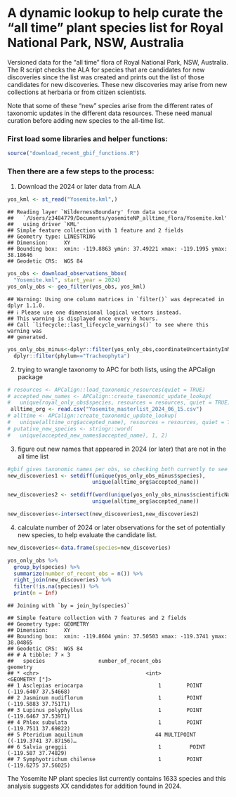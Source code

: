 
<!-- README.md is generated from README.Rmd. Please edit that file -->

# A dynamic lookup to help curate the “all time” plant species list for Royal National Park, NSW, Australia

Versioned data for the “all time” flora of Royal National Park, NSW,
Australia. The R script checks the ALA for species that are candidates
for new discoveries since the list was created and prints out the list
of those candidates for new discoveries. These new discoveries may arise
from new collections at herbaria or from citizen scientists.

Note that some of these “new” species arise from the different rates of
taxonomic updates in the different data resources. These need manual
curation before adding new species to the all-time list.

### First load some libraries and helper functions:

``` r
source("download_recent_gbif_functions.R")
```

### Then there are a few steps to the process:

1.  Download the 2024 or later data from ALA

``` r
yos_kml <- st_read("Yosemite.kml",)
```

    ## Reading layer `WildernessBoundary' from data source 
    ##   `/Users/z3484779/Documents/yosemiteNP_alltime_flora/Yosemite.kml' 
    ##   using driver `KML'
    ## Simple feature collection with 1 feature and 2 fields
    ## Geometry type: LINESTRING
    ## Dimension:     XY
    ## Bounding box:  xmin: -119.8863 ymin: 37.49221 xmax: -119.1995 ymax: 38.18646
    ## Geodetic CRS:  WGS 84

``` r
yos_obs <- download_observations_bbox(
  "Yosemite.kml", start_year = 2024)
yos_only_obs <- geo_filter(yos_obs, yos_kml)
```

    ## Warning: Using one column matrices in `filter()` was deprecated in dplyr 1.1.0.
    ## ℹ Please use one dimensional logical vectors instead.
    ## This warning is displayed once every 8 hours.
    ## Call `lifecycle::last_lifecycle_warnings()` to see where this warning was
    ## generated.

``` r
yos_only_obs_minus<-dplyr::filter(yos_only_obs,coordinateUncertaintyInMeters<5000)%>%
  dplyr::filter(phylum=="Tracheophyta")
```

2.  trying to wrangle taxonomy to APC for both lists, using the APCalign
    package

``` r
# resources <- APCalign::load_taxonomic_resources(quiet = TRUE)
# accepted_new_names <- APCalign::create_taxonomic_update_lookup(
#   unique(royal_only_obs$species, resources = resources, quiet = TRUE))
 alltime_org <- read.csv("Yosemite_masterlist_2024_06_15.csv")
# alltime <- APCalign::create_taxonomic_update_lookup(
#   unique(alltime_org$accepted_name), resources = resources, quiet = TRUE)
# putative_new_species <- stringr::word(
#   unique(accepted_new_names$accepted_name), 1, 2)
```

3.  figure out new names that appeared in 2024 (or later) that are not
    in the all time list

``` r
#gbif gives taxonomic names per obs, so checking both currently to see if either is on the all time list; this is a bit hacky but empirically seems to work better than using TNRS 
new_discoveries1 <- setdiff(unique(yos_only_obs_minus$species), 
                           unique(alltime_org$accepted_name))

new_discoveries2 <- setdiff(word(unique(yos_only_obs_minus$scientificName),1,2), 
                           unique(alltime_org$accepted_name))

new_discoveries<-intersect(new_discoveries1,new_discoveries2)
```

4.  calculate number of 2024 or later observations for the set of
    potentially new species, to help evaluate the candidate list.

``` r
new_discoveries<-data.frame(species=new_discoveries)

yos_only_obs %>% 
  group_by(species) %>% 
  summarize(number_of_recent_obs = n()) %>% 
  right_join(new_discoveries) %>% 
  filter(!is.na(species)) %>%
  print(n = Inf)
```

    ## Joining with `by = join_by(species)`

    ## Simple feature collection with 7 features and 2 fields
    ## Geometry type: GEOMETRY
    ## Dimension:     XY
    ## Bounding box:  xmin: -119.8604 ymin: 37.50503 xmax: -119.3741 ymax: 38.04865
    ## Geodetic CRS:  WGS 84
    ## # A tibble: 7 × 3
    ##   species                 number_of_recent_obs                          geometry
    ## * <chr>                                  <int>                    <GEOMETRY [°]>
    ## 1 Asclepias eriocarpa                        1        POINT (-119.6407 37.54668)
    ## 2 Jasminum nudiflorum                        1        POINT (-119.5883 37.75171)
    ## 3 Lupinus polyphyllus                        1        POINT (-119.6467 37.53971)
    ## 4 Phlox subulata                             1        POINT (-119.7511 37.69822)
    ## 5 Pteridium aquilinum                       44 MULTIPOINT ((-119.3741 37.87156)…
    ## 6 Salvia greggii                             1         POINT (-119.587 37.74829)
    ## 7 Symphyotrichum chilense                    1        POINT (-119.6275 37.56025)

The Yosemite NP plant species list currently contains 1633 species and
this analysis suggests XX candidates for addition found in 2024.
